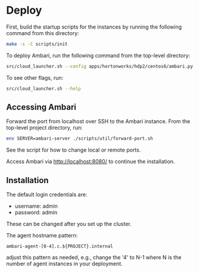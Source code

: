 Deploy
======

First, build the startup scripts for the instances by running the following
command from this directory:

```bash
make -s -C scripts/init
```

To deploy Ambari, run the following command from the top-level directory:

```bash
src/cloud_launcher.sh --config apps/hortonworks/hdp2/centos6/ambari.py insert
```

To see other flags, run:

```bash
src/cloud_launcher.sh --help
```

Accessing Ambari
----------------

Forward the port from localhost over SSH to the Ambari instance. From the
top-level project directory, run:

```bash
env SERVER=ambari-server ./scripts/util/forward-port.sh
```

See the script for how to change local or remote ports.

Access Ambari via [http://localhost:8080/](http://localhost:8080) to continue
the installation.

Installation
------------

The default login credentials are:

* username: admin
* password: admin

These can be changed after you set up the cluster.

The agent hostname pattern:

```
ambari-agent-[0-4].c.${PROJECT}.internal
```

adjust this pattern as needed, e.g., change the '4' to N-1 where N is the number
of agent instances in your deployment.
